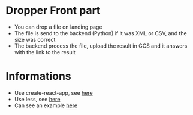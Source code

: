 # Dropper Front part

* You can drop a file on landing page
* The file is send to the backend (Python) if it was XML or CSV, and the size was correct
* The backend process the file, upload the result in GCS and it answers with the link to the result

# Informations

* Use create-react-app, see [here](https://github.com/facebookincubator/create-react-app)
* Use less, see [here](http://lesscss.org/)
* Can see an example [here](https://websites-152921.appspot.com/)
